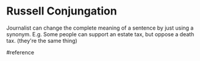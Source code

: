 # Russell Conjungation
Journalist can change the complete meaning of a sentence by just using a synonym.
E.g. Some people can support an estate tax, but oppose a death tax. (they're the same thing)

#reference